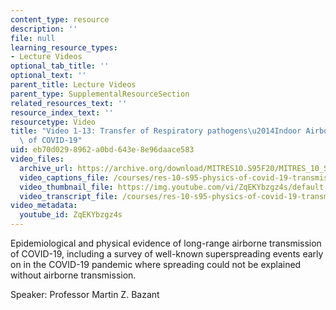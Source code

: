 ```yaml
---
content_type: resource
description: ''
file: null
learning_resource_types:
- Lecture Videos
optional_tab_title: ''
optional_text: ''
parent_title: Lecture Videos
parent_type: SupplementalResourceSection
related_resources_text: ''
resource_index_text: ''
resourcetype: Video
title: "Video 1-13: Transfer of Respiratory pathogens\u2014Indoor Airborne Spreading\
  \ of COVID-19"
uid: eb70d029-8962-a0bd-643e-8e96daace583
video_files:
  archive_url: https://archive.org/download/MITRES10.S95F20/MITRES_10_S95F20_0113_300k.mp4
  video_captions_file: /courses/res-10-s95-physics-of-covid-19-transmission-fall-2020/5bdb80aacc0753eead49772e8f4126ac_ZqEKYbzgz4s.vtt
  video_thumbnail_file: https://img.youtube.com/vi/ZqEKYbzgz4s/default.jpg
  video_transcript_file: /courses/res-10-s95-physics-of-covid-19-transmission-fall-2020/a9aa20232ab8b2a408fc433d6f438124_ZqEKYbzgz4s.pdf
video_metadata:
  youtube_id: ZqEKYbzgz4s
---
```


Epidemiological and physical evidence of long-range airborne transmission of COVID-19, including a survey of well-known superspreading events early on in the COVID-19 pandemic where spreading could not be explained without airborne transmission.

Speaker: Professor Martin Z. Bazant